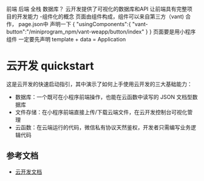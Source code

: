 前端 后端 全栈
数据库？ 云开发提供了可视化的数据库和API
让前端具有完整项目的开发能力
-组件化的概念
 页面由组件构成，组件可以来自第三方（vant) 合作，
 page.json中 声明一下
 {
   "usingComponents":{
     "vant-button":"/miniprogram_npm/vant-weapp/button/index"
   }
 }
页面要是用小程序组件 一定要先声明
template + data = Application

# 云开发 quickstart

这是云开发的快速启动指引，其中演示了如何上手使用云开发的三大基础能力：

- 数据库：一个既可在小程序前端操作，也能在云函数中读写的 JSON 文档型数据库
- 文件存储：在小程序前端直接上传/下载云端文件，在云开发控制台可视化管理
- 云函数：在云端运行的代码，微信私有协议天然鉴权，开发者只需编写业务逻辑代码

## 参考文档

- [云开发文档](https://developers.weixin.qq.com/miniprogram/dev/wxcloud/basis/getting-started.html)

